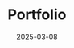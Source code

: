 ---
# ホームページのタイトル（空にするとサイトタイトルが使用される）
title: 'Portfolio'
date: 2025-03-08
type: landing

sections:
  - block: about.biography
    id: about
    content:
      title: About me
      username: admin

  - block: experience
    id: achievements
    content:
      title: Achievements & Certifications
      subtitle: 実績・資格
      date_format: 2006年1月
      items:
        - title: VRアカデミー賞・審査員特別賞 / VRフェス
          company: VRプロフェッショナルアカデミー第16期
          company_url: 'https://vrfes16.peatix.com/'
          location: '東京'
          date_start: '2025-03-01'
          date_end: '2025-03-01'
          description:
            VR描画+生成AIを活用したアプリを制作し、審査の結果、審査員特別賞を受賞しました！
        - title: 最優秀賞 / ハッカソン
          company: VRプロフェッショナルアカデミー第16期
          company_url: 'https://vracademy.jp/blog/16thhackathon/'
          location: '東京'
          date_start: '2024-11-30'
          date_end: '2024-12-14'
          description:
            レメディ・アンド・カンパニー株式会社様 よりテーマをいただきVRアプリを作成。
            審査の結果、最優秀賞を受賞しました！
    design:
          columns: '2'

  - block: portfolio
    id: projects
    content:
      title: Projects
      subtitle: 成果物
      filters:
        folders:
          - project
      default_button_index: 0
      buttons:
        - name: すべて
          tag: '*'
        - name: XR
          tag: XR
        - name: その他
          tag: Other
    design:
      columns: '2'
      view: showcase
  
  - block: contact
    id: contact
    content:
      title: Contact
      subtitle: '問い合わせ'
      email: tky.tky.116@gmail.com
      contact_links:
        - icon: x-twitter
          icon_pack: fab
          name: X（Twitter）
          link: 'https://twitter.com/dot_asterisk'
      autolink: true
    design:
      columns: '2'
---